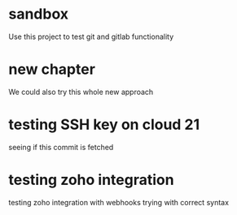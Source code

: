 # sandbox

Use this project to test git and gitlab functionality

# new chapter
We could also try this whole new approach

# testing SSH key on cloud 21
seeing if this commit is fetched

# testing zoho integration
testing zoho integration with webhooks
trying with correct syntax
